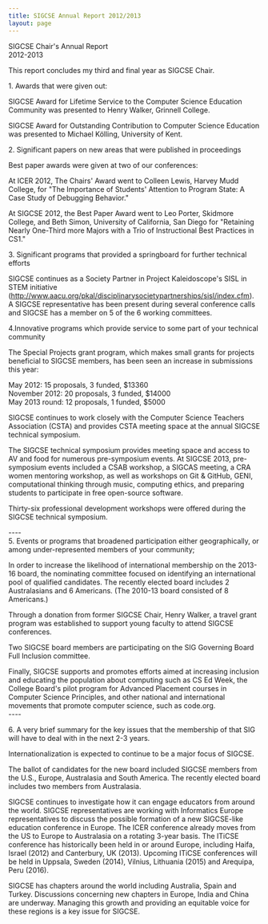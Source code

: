 ```yaml
---
title: SIGCSE Annual Report 2012/2013
layout: page
---
```


SIGCSE Chair\'s Annual Report\
2012-2013

This report concludes my third and final year as SIGCSE Chair.

1\. Awards that were given out:

SIGCSE Award for Lifetime Service to the Computer Science Education
Community was presented to Henry Walker, Grinnell College.

SIGCSE Award for Outstanding Contribution to Computer Science Education
was presented to Michael Kölling, University of Kent.

2\. Significant papers on new areas that were published in proceedings

Best paper awards were given at two of our conferences:

At ICER 2012, The Chairs\' Award went to Colleen Lewis, Harvey Mudd
College, for \"The Importance of Students' Attention to Program State: A
Case Study of Debugging Behavior.\"

At SIGCSE 2012, the Best Paper Award went to Leo Porter, Skidmore
College, and Beth Simon, University of California, San Diego for
\"Retaining Nearly One-Third more Majors with a Trio of Instructional
Best Practices in CS1.\"

3\. Significant programs that provided a springboard for further
technical efforts

SIGCSE continues as a Society Partner in Project Kaleidoscope\'s SISL in
STEM initiative
(<http://www.aacu.org/pkal/disciplinarysocietypartnerships/sisl/index.cfm>).
A SIGCSE representative has been present during several conference calls
and SIGCSE has a member on 5 of the 6 working committees.

4.Innovative programs which provide service to some part of your
technical community

The Special Projects grant program, which makes small grants for
projects beneficial to SIGCSE members, has been seen an increase in
submissions this year:

May 2012: 15 proposals, 3 funded, \$13360\
November 2012: 20 proposals, 3 funded, \$14000\
May 2013 round: 12 proposals, 1 funded, \$5000

SIGCSE continues to work closely with the Computer Science Teachers
Association (CSTA) and provides CSTA meeting space at the annual SIGCSE
technical symposium.

The SIGCSE technical symposium provides meeting space and access to AV
and food for numerous pre-symposium events. At SIGCSE 2013,
pre-symposium events included a CSAB workshop, a SIGCAS meeting, a CRA
women mentoring workshop, as well as workshops on Git & GitHub, GENI,
computational thinking through music, computing ethics, and preparing
students to participate in free open-source software.

Thirty-six professional development workshops were offered during the
SIGCSE technical symposium.

\-\-\--\
5. Events or programs that broadened participation either
geographically, or among under-represented members of your community;

In order to increase the likelihood of international membership on the
2013-16 board, the nominating committee focused on identifying an
international pool of qualified candidates. The recently elected board
includes 2 Australasians and 6 Americans. (The 2010-13 board consisted
of 8 Americans.)

Through a donation from former SIGCSE Chair, Henry Walker, a travel
grant program was established to support young faculty to attend SIGCSE
conferences.

Two SIGCSE board members are participating on the SIG Governing Board
Full Inclusion committee.

Finally, SIGCSE supports and promotes efforts aimed at increasing
inclusion and educating the population about computing such as CS Ed
Week, the College Board\'s pilot program for Advanced Placement courses
in Computer Science Principles, and other national and international
movements that promote computer science, such as code.org.\
\-\-\--

6\. A very brief summary for the key issues that the membership of that
SIG will have to deal with in the next 2-3 years.

Internationalization is expected to continue to be a major focus of
SIGCSE.

The ballot of candidates for the new board included SIGCSE members from
the U.S., Europe, Australasia and South America. The recently elected
board includes two members from Australasia.

SIGCSE continues to investigate how it can engage educators from around
the world. SIGCSE representatives are working with Informatics Europe
representatives to discuss the possible formation of a new SIGCSE-like
education conference in Europe. The ICER conference already moves from
the US to Europe to Australasia on a rotating 3-year basis. The ITiCSE
conference has historically been held in or around Europe, including
Haifa, Israel (2012) and Canterbury, UK (2013). Upcoming ITiCSE
conferences will be held in Uppsala, Sweden (2014), Vilnius, Lithuania
(2015) and Arequipa, Peru (2016).

SIGCSE has chapters around the world including Australia, Spain and
Turkey. Discussions concerning new chapters in Europe, India and China
are underway. Managing this growth and providing an equitable voice for
these regions is a key issue for SIGCSE.
